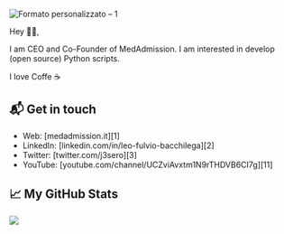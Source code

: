 ![Formato personalizzato – 1](https://user-images.githubusercontent.com/77266772/140807171-2da23004-39ef-472d-941b-591a8013d229.jpg)

Hey 👋🏻,

I am CEO and Co-Founder of MedAdmission. I am interested in develop (open source) Python scripts.

I love Coffe ☕


## 📬 Get in touch

- Web: [medadmission.it][1]
- LinkedIn: [linkedin.com/in/leo-fulvio-bacchilega][2]
- Twitter: [twitter.com/j3sero][3]
- YouTube: [youtube.com/channel/UCZviAvxtm1N9rTHDVB6CI7g][11]

## &#x1f4c8; My GitHub Stats

<a href="https://github.com/bacchilega/bacchilega">
  <img align="center" src="https://github-readme-stats.vercel.app/api/top-langs/?username=bacchilega&hide=java,html&title_color=000000&text_color=000000" />
</a>
